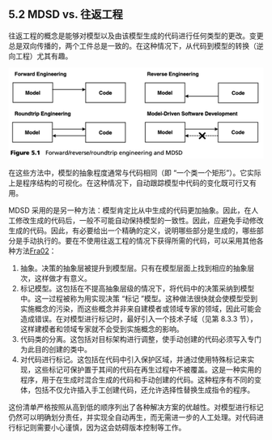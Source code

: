 ## 5.2 MDSD vs. 往返工程

往返工程的概念是能够对模型以及由该模型生成的代码进行任何类型的更改。变更总是双向传播的，两个工件总是一致的。在这种情况下，从代码到模型的转换（逆向工程）尤其有趣。

![Figure 5.1](../img/f5.1.png)

在这些方法中，模型的抽象程度通常与代码相同（即 “一个类一个矩形”）。它实际上是程序结构的可视化。在这种情况下，自动跟踪模型中代码的变化既可行又有用。

MDSD 采用的是另一种方法：模型肯定比从中生成的代码更加抽象。因此，在人工修改生成的代码后，一般不可能自动保持模型的一致性。因此，应避免手动修改生成的代码。因此，有必要给出一个精确的定义，说明哪些部分是生成的，哪些部分是手动执行的。要在不使用往返工程的情况下获得所需的代码，可以采用其他各种方法[Fra02](../ref.md#fra02)：
1. 抽象。决策的抽象层被提升到模型层。只有在模型层面上找到相应的抽象层次，这样做才有意义。
2. 标记模型。这包括在不提高抽象层级的情况下，将代码中的决策采纳到模型中。这一过程被称为用实现决策 “标记 ”模型。这种做法很快就会使模型受到实施概念的污染，而这些概念并非来自建模者或领域专家的领域，因此可能会造成错误。在对模型进行标记时，最好引入一个技术子域（见第 8.3.3 节），这样建模者和领域专家就不会受到实施概念的影响。
3. 代码类的分离。这包括对目标架构进行调整，使手动创建的代码必须写入专门为此目的创建的类中。
4. 对代码进行标记。这包括在代码中引入保护区域，并通过使用特殊标记来实现，这些标记可保护置于其间的代码在再生过程中不被覆盖。这是一种实用的程序，用于在生成时混合生成的代码和手动创建的代码。这种程序有不同的变体，包括不仅允许插入手工创建代码，还允许选择性替换生成指令的程序。

这份清单严格按照从高到低的顺序列出了各种解决方案的优越性。对模型进行标记仍然可以明确划分责任，并实现全自动再生，而无需进一步的人工处理。对代码进行标记则需要小心谨慎，因为这会妨碍版本控制等工作。

